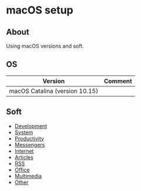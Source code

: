 # macOS setup

## About

Using macOS versions and soft.

## OS

| Version | Comment |
| --- | --- |
| macOS Catalina (version 10.15) | |

## Soft

* [Development](./soft/categories/development.md)
* [System](./soft/categories/system.md)
* [Productivity](./soft/categories/productivity.md)
* [Messengers](./soft/categories/messengers.md)
* [Internet](./soft/categories/internet.md)
* [Articles](./soft/categories/articles.md)
* [RSS](./soft/categories/rss.md)
* [Office](./soft/categories/office.md)
* [Multimedia](./soft/categories/multimedia.md)
* [Other](./soft/categories/other.md)
